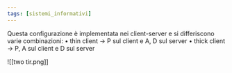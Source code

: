 ```yaml
---
tags: [sistemi_informativi]
---
```

Questa configurazione è implementata nei client-server e si differiscono varie combinazioni:
	• thin client -> P sul client e A, D sul server
	• thick client -> P, A sul client e D sul server 

![[two tir.png]]